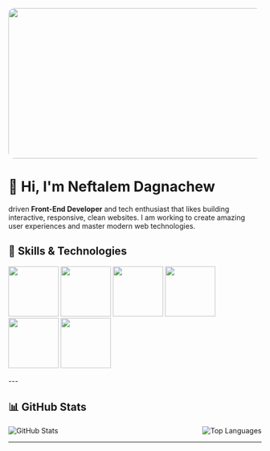 <img src="[https://oaidalleapiprodscus.blob.core.windows.net/...](https://oaidalleapiprodscus.blob.core.windows.net/private/org-xxxxx/...
)"  style="width:500%; height:300px; object-fit:cover; border-radius:12px;" />

# 👋 Hi, I'm Neftalem Dagnachew

driven **Front-End Developer** and tech enthusiast that likes building interactive, responsive, clean websites. I am working to create amazing user experiences and master modern web technologies.

## 🚀 Skills & Technologies
<p>
  <img src="https://img.icons8.com/?size=256&id=20909&format=png" style="height:100px; disply: flex;"/>
  <img src="https://img.icons8.com/?size=256&id=21278&format=png" height="100px"/>
  <img src="https://img.icons8.com/?size=256&id=108784&format=png" height="100px"/>
  <img src="https://img.icons8.com/?size=256&id=nCj4PvnCO0tZ&format=png" height="100px"/>
  <img src="https://img.icons8.com/?size=256&id=wPohyHO_qO1a&format=png" height="100px"/>
  <img src="https://img.icons8.com/?size=256&id=20906&format=png" height="100px"/>
</p>
---

## 📊 GitHub Stats

<div style="display: flex; gap: 20px; justify-content: space-between;">
  <img src="https://github-readme-stats.vercel.app/api?username=NeftaMERN&show_icons=true&theme=radical" alt="GitHub Stats" style="max-width: 48%;" />
  <img src="https://github-readme-stats.vercel.app/api/top-langs/?username=NeftaMERN&layout=compact&theme=radical" alt="Top Languages" style="max-width: 48%;" />
</div>

---
